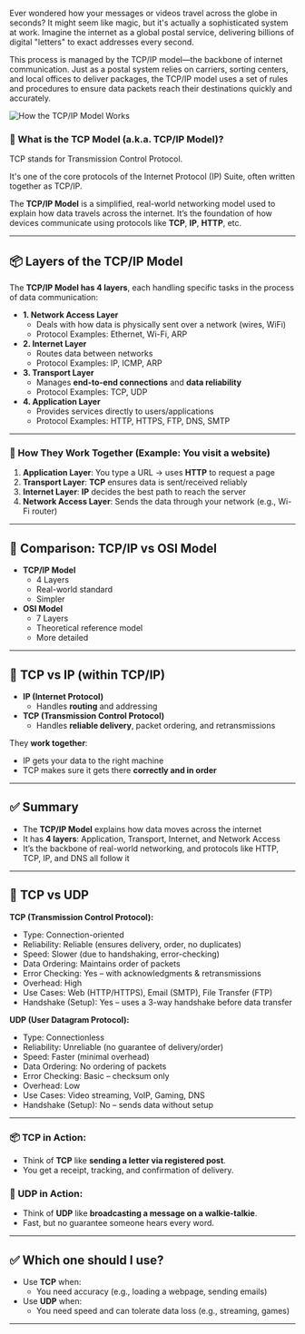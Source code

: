Ever wondered how your messages or videos travel across the globe in seconds? It might seem like magic, but it's actually a sophisticated system at work. Imagine the internet as a global postal service, delivering billions of digital "letters" to exact addresses every second.

This process is managed by the TCP/IP model—the backbone of internet communication. Just as a postal system relies on carriers, sorting centers, and local offices to deliver packages, the TCP/IP model uses a set of rules and procedures to ensure data packets reach their destinations quickly and accurately.

![How the TCP/IP Model Works](https://media.geeksforgeeks.org/wp-content/uploads/20240903112820/How-the-TCPIP-Model-Works.webp)

### 🧠 What is the **TCP Model** (a.k.a. TCP/IP Model)?

TCP stands for Transmission Control Protocol.

It's one of the core protocols of the Internet Protocol (IP) Suite, often written together as TCP/IP.

The **TCP/IP Model** is a simplified, real-world networking model used to explain how data travels across the internet. It’s the foundation of how devices communicate using protocols like **TCP**, **IP**, **HTTP**, etc.

---

## 📦 Layers of the TCP/IP Model

The **TCP/IP Model has 4 layers**, each handling specific tasks in the process of data communication:

- **1. Network Access Layer**
  - Deals with how data is physically sent over a network (wires, WiFi)
  - Protocol Examples: Ethernet, Wi-Fi, ARP
- **2. Internet Layer**
  - Routes data between networks
  - Protocol Examples: IP, ICMP, ARP
- **3. Transport Layer**
  - Manages **end-to-end connections** and **data reliability**
  - Protocol Examples: TCP, UDP
- **4. Application Layer**
  - Provides services directly to users/applications
  - Protocol Examples: HTTP, HTTPS, FTP, DNS, SMTP

---

### 📶 How They Work Together (Example: You visit a website)

1. **Application Layer**: You type a URL → uses **HTTP** to request a page
2. **Transport Layer**: **TCP** ensures data is sent/received reliably
3. **Internet Layer**: **IP** decides the best path to reach the server
4. **Network Access Layer**: Sends the data through your network (e.g., Wi-Fi router)

---

## 🔄 Comparison: TCP/IP vs OSI Model

- **TCP/IP Model**
  - 4 Layers
  - Real-world standard
  - Simpler
- **OSI Model**
  - 7 Layers
  - Theoretical reference model
  - More detailed

---

## 💬 TCP vs IP (within TCP/IP)

- **IP (Internet Protocol)**
  - Handles **routing** and addressing
- **TCP (Transmission Control Protocol)**
  - Handles **reliable delivery**, packet ordering, and retransmissions

They **work together**:

- IP gets your data to the right machine
- TCP makes sure it gets there **correctly and in order**

---

## ✅ Summary

- The **TCP/IP Model** explains how data moves across the internet
- It has **4 layers**: Application, Transport, Internet, and Network Access
- It’s the backbone of real-world networking, and protocols like HTTP, TCP, IP, and DNS all follow it

---

## 🔁 TCP vs UDP

**TCP (Transmission Control Protocol):**

- Type: Connection-oriented
- Reliability: Reliable (ensures delivery, order, no duplicates)
- Speed: Slower (due to handshaking, error-checking)
- Data Ordering: Maintains order of packets
- Error Checking: Yes – with acknowledgments & retransmissions
- Overhead: High
- Use Cases: Web (HTTP/HTTPS), Email (SMTP), File Transfer (FTP)
- Handshake (Setup): Yes – uses a 3-way handshake before data transfer

**UDP (User Datagram Protocol):**

- Type: Connectionless
- Reliability: Unreliable (no guarantee of delivery/order)
- Speed: Faster (minimal overhead)
- Data Ordering: No ordering of packets
- Error Checking: Basic – checksum only
- Overhead: Low
- Use Cases: Video streaming, VoIP, Gaming, DNS
- Handshake (Setup): No – sends data without setup

---

### 📦 TCP in Action:

- Think of **TCP** like **sending a letter via registered post**.
- You get a receipt, tracking, and confirmation of delivery.

### 🚀 UDP in Action:

- Think of **UDP** like **broadcasting a message on a walkie-talkie**.
- Fast, but no guarantee someone hears every word.

---

## ✅ Which one should I use?

- Use **TCP** when:
  - You need accuracy (e.g., loading a webpage, sending emails)
- Use **UDP** when:
  - You need speed and can tolerate data loss (e.g., streaming, games)

---
